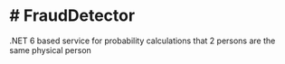# # FraudDetector
.NET 6 based service for probability calculations that 2 persons are the same physical person

